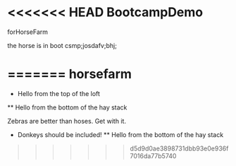 <<<<<<< HEAD
BootcampDemo
============

forHorseFarm

the horse is in boot csmp;josdafv;bhj;

=======
horsefarm
=========

* Hello from the top of the loft

** Hello from the bottom of the hay stack


Zebras are better than hoses. Get with it.

* Donkeys should be included! 
** Hello from the bottom of the hay stack
>>>>>>> d5d9d0ae3898731dbb93e0e936f7016da77b5740

